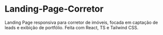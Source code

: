 # Landing-Page-Corretor
Landing Page responsiva para corretor de imóveis, focada em captação de leads e exibição de portfólio. Feita com React, TS e Tailwind CSS.

